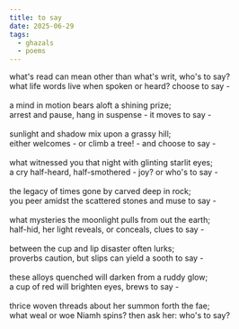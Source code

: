 ```yaml
---
title: to say
date: 2025-06-29
tags:
  - ghazals
  - poems
---
```

what's read can mean other than what's writ, who's to say?<br>
what life words live when spoken or heard? choose to say -<br>
<br>
a mind in motion bears aloft a shining prize; <br>
arrest and pause, hang in suspense - it moves to say -<br>
<br>
sunlight and shadow mix upon a grassy hill;<br>
either welcomes - or climb a tree! - and choose to say - <br>
<br>
what witnessed you that night with glinting starlit eyes;<br>
a cry half-heard, half-smothered - joy? or who's to say -<br>
<br>
the legacy of times gone by carved deep in rock;<br>
you peer amidst the scattered stones and muse to say -<br>
<br>
what mysteries the moonlight pulls from out the earth;<br>
half-hid, her light reveals, or conceals, clues to say -<br>
<br>
between the cup and lip disaster often lurks;<br>
proverbs caution, but slips can yield a sooth to say -<br>
<br>
these alloys quenched will darken from a ruddy glow;<br>
a cup of red will brighten eyes, brews to say -<br>
<br>
thrice woven threads about her summon forth the fae;<br>
what weal or woe Niamh spins? then ask her: who's to say?